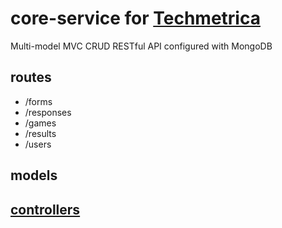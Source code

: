# core-service for [Techmetrica](https://github.com/techmetrica/techmetrica-docs)

Multi-model MVC CRUD RESTful API configured with MongoDB

## routes

- /forms
- /responses
- /games
- /results
- /users

## models

## [controllers](<(https://github.com/techmetrica/techmetrica-docs/tree/master/apps/core/cor-service/src/controllers/)>)
